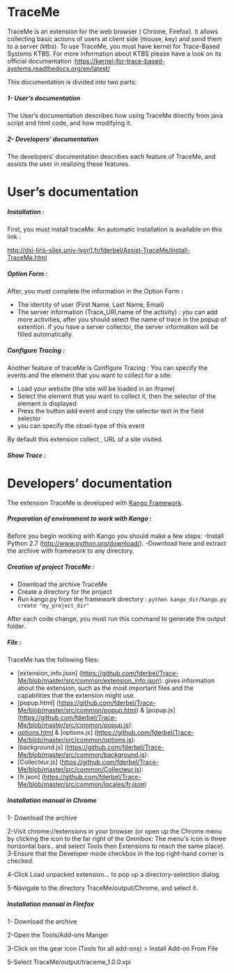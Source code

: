 TraceMe
========

TraceMe is an extension for the web browser ( Chrome, Firefox). It allows collecting basic actions of  users at client side
(mouse, key) and send them to a server (ktbs).
To use TraceMe, you must have kernel for Trace-Based Systems KTBS.
For more information about KTBS please have a look on its official documentation :https://kernel-for-trace-based-systems.readthedocs.org/en/latest/

This documentation is divided into two parts:
##### 1- User’s documentation 

The User’s documentation describes how using TraceMe directly from java script and html code, and how modifying it.

##### 2- Developers’ documentation
 
 The developers’ documentation describes each feature of TraceMe, and assists the user in realizing these features.

User’s documentation
====================== 
##### Installation :
First, you must install traceMe. An automatic installation is available on this link :

 http://dsi-liris-silex.univ-lyon1.fr/fderbel/Assist-TraceMe/Install-TraceMe.html
##### Option Form :
After, you must complete the information in the Option Form :
- The identity of user (First Name, Last Name, Email)
- The server information (Trace_URI,name of the activity) : you can add more activities, after you should select the name of trace in the popup of extention.
If you have a server collector, the server information  will be filled  automatically.

##### Configure Tracing :
Another feature of traceMe is Configure Tracing : 
You can specify the events and the element that you want to collect for a site. 
- Load your website (the site will be loaded in an iframe)
- Select the element that you want to collect it, then the selector of the element is displayed
- Press the button add event and copy the selector text in the field selector
- you can specify the obsel-type of this event

By default this extension collect , URL of a site visited.

##### Show Trace :

Developers’ documentation
====================== 
The extension TraceMe  is developed with [Kango Framework](http://kangoextensions.com/kango.html).

##### Preparation of environment to work with Kango :
Before you begin working with Kango you should make a few steps:
-Install Python 2.7 (http://www.python.org/download/).
-Download here and extract the archive with framework to any directory.

##### Creation of  project TraceMe :
- Download the archive TraceMe
- Create a directory for the project
- Run kango.py from the framework directory : 
 `python kango_dir/kango.py create "my_project_dir"`

After each code change, you must run this command to generate the output folder.

##### File :
TraceMe has the following files:

- [extension_info.json] (https://github.com/fderbel/Trace-Me/blob/master/src/common/extension_info.json): gives information about the extension, such as the most important files and the capabilities that the extension might use.
- [popup.html] (https://github.com/fderbel/Trace-Me/blob/master/src/common/popup.html) & [popup.js] (https://github.com/fderbel/Trace-Me/blob/master/src/common/popup.js):
- [options.html](https://github.com/fderbel/Trace-Me/blob/master/src/common/options.html) & [options.js] (https://github.com/fderbel/Trace-Me/blob/master/src/common/options.js):
- [background.js] (https://github.com/fderbel/Trace-Me/blob/master/src/common/background.js):
- [Collecteur.js] (https://github.com/fderbel/Trace-Me/blob/master/src/common/Collecteur.js):
- [fr.json] (https://github.com/fderbel/Trace-Me/blob/master/src/common/locales/fr.json)

##### Installation manual in Chrome
1- Download the archive

2-Visit chrome://extensions in your browser 
(or open up the Chrome menu by clicking the icon to the far right of the Omnibox: The menu's icon is three horizontal bars.. and select  Tools then Extensions  to reach the same place).
3-Ensure that the Developer mode checkbox in the top right-hand corner is checked.

4-Click Load unpacked extension… to pop up a directory-selection dialog.

5-Navigate to the directory TraceMe/output/Chrome, and select it.

##### Installation manual in Firefox
1- Download the archive

2-Open the Tools/Add-ons Manger

3-Click on the gear icon (Tools for all add-ons) > Install Add-on From File

5-Select TraceMe/output/traceme_1.0.0.xpi

